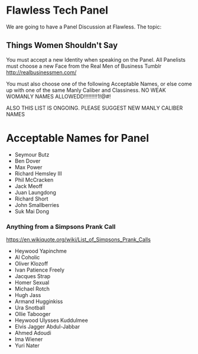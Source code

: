 # Flawless Tech Panel

We are going to have a Panel Discussion at Flawless. The topic:

## Things Women Shouldn't Say

You must accept a new Identity when speaking on the Panel. All Panelists must choose a new Face from the Real Men of Business Tumblr http://realbusinessmen.com/

You must also choose one of the following Acceptable Names, or else come up with one of the same Manly Caliber and Classiness. NO WEAK WOMANLY NAMES ALLOWEDD!!!!!!!!!1!@#!

ALSO THIS LIST IS ONGOING. PLEASE SUGGEST NEW MANLY CALIBER NAMES

# Acceptable Names for Panel

- Seymour Butz
- Ben Dover
- Max Power
- Richard Hemsley III
- Phil McCracken
- Jack Meoff
- Juan Laungdong
- Richard Short
- John Smallberries
- Suk Mai Dong

### Anything from a Simpsons Prank Call

https://en.wikiquote.org/wiki/List_of_Simpsons_Prank_Calls

- Heywood Yapinchme
- Al Coholic
- Oliver Klozoff
- Ivan Patience Freely
- Jacques Strap
- Homer Sexual
- Michael Rotch
- Hugh Jass
- Armand Hugginkiss
- Ura Snotball
- Ollie Tabooger
- Heywood Ulysses Kuddulmee
- Elvis Jagger Abdul-Jabbar
- Ahmed Adoudi
- Ima Wiener
- Yuri Nater
